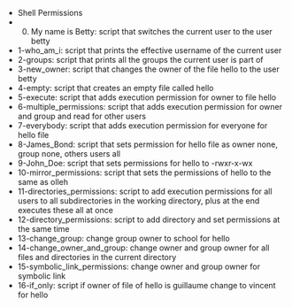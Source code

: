 * Shell Permissions
* 0. My name is Betty: script that switches the current user to the user betty
* 1-who_am_i: script that prints the effective username of the current user
* 2-groups: script that prints all the groups the current user is part of
* 3-new_owner: script that changes the owner of the file hello to the user betty
* 4-empty: script that creates an empty file called hello
* 5-execute: script that adds execution permission for owner to file hello
* 6-multiple_permissions: script that adds execution permission for owner and group and read for other users
* 7-everybody: script that adds execution permission for everyone for hello file
* 8-James_Bond: script that sets permission for hello file as owner none, group none, others users all
* 9-John_Doe: script that sets permissions for hello to -rwxr-x-wx
* 10-mirror_permissions: script that sets the permissions of hello to the same as olleh
* 11-directories_permissions: script to add execution permissions for all users to all subdirectories in the working directory, plus at the end executes these all at once
* 12-directory_permissions: script to add directory and set permissions at the same time
* 13-change_group: change group owner to school for hello
* 14-change_owner_and_group: change owner and group owner for all files and directories in the current directory
* 15-symbolic_link_permissions: change owner and group owner for symbolic link
* 16-if_only: script if owner of file of hello is guillaume change to vincent for hello
